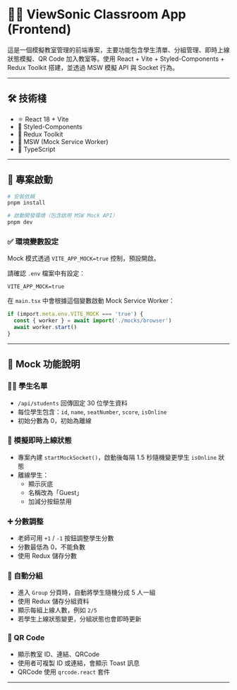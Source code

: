 # 👩‍🏫 ViewSonic Classroom App (Frontend)

這是一個模擬教室管理的前端專案，主要功能包含學生清單、分組管理、即時上線狀態模擬、QR Code 加入教室等。使用 React + Vite + Styled-Components + Redux Toolkit 搭建，並透過 MSW 模擬 API 與 Socket 行為。

---

## 🛠 技術棧

- ⚛️ React 18 + Vite
- 🎨 Styled-Components
- 🧠 Redux Toolkit
- 🧪 MSW (Mock Service Worker)
- 🧾 TypeScript

---

## 🚀 專案啟動

```bash
# 安裝依賴
pnpm install

# 啟動開發環境（包含啟用 MSW Mock API）
pnpm dev
```

### ✅ 環境變數設定

Mock 模式透過 `VITE_APP_MOCK=true` 控制，預設開啟。

請確認 `.env` 檔案中有設定：

```
VITE_APP_MOCK=true
```

在 `main.tsx` 中會根據這個變數啟動 Mock Service Worker：

```ts
if (import.meta.env.VITE_MOCK === 'true') {
  const { worker } = await import('./mocks/browser')
  await worker.start()
}
```

---

## 🧪 Mock 功能說明

### 👩‍🎓 學生名單

- `/api/students` 回傳固定 30 位學生資料
- 每位學生包含：`id`, `name`, `seatNumber`, `score`, `isOnline`
- 初始分數為 0，初始為離線

### 🔄 模擬即時上線狀態

- 專案內建 `startMockSocket()`，啟動後每隔 1.5 秒隨機變更學生 `isOnline` 狀態
- 離線學生：
  - 顯示灰底
  - 名稱改為「Guest」
  - 加減分按鈕禁用

### ➕ 分數調整

- 老師可用 `+1` / `-1` 按鈕調整學生分數
- 分數最低為 0，不能負數
- 使用 Redux 儲存分數

### 👥 自動分組

- 進入 `Group` 分頁時，自動將學生隨機分成 5 人一組
- 使用 Redux 儲存分組資料
- 顯示每組上線人數，例如 `2/5`
- 若學生上線狀態變更，分組狀態也會即時更新

### 📱 QR Code

- 顯示教室 ID、連結、QRCode
- 使用者可複製 ID 或連結，會顯示 Toast 訊息
- QRCode 使用 `qrcode.react` 套件

---
